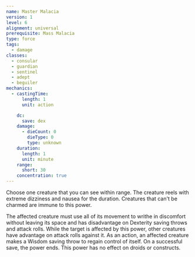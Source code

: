 ```yaml
---
name: Master Malacia
version: 1
level: 6
alignment: universal
prerequisite: Mass Malacia
type: force
tags:
  - damage
classes:
  - consular
  - guardian
  - sentinel
  - adept
  - beguiler
mechanics:
  - castingTime:
      length: 1
      unit: action

    dc:
      save: dex
    damage:
      - dieCount: 0
        dieType: 0
        type: unknown
    duration:
      length: 1
      unit: minute
    range:
      short: 30
    concentration: true
---
```

Choose one creature that you can see within range. The creature reels with extreme dizziness and nausea for the duration. Creatures that can't be charmed are immune to this power.

The affected creature must use all of its movement to writhe in discomfort without leaving its space and has disadvantage on Dexterity saving throws and attack rolls. While the target is affected by this power, other creatures have advantage on attack rolls against it. As an action, an affected creature makes a Wisdom saving throw to regain control of itself. On a successful save, the power ends. This power has no effect on droids or constructs.
    